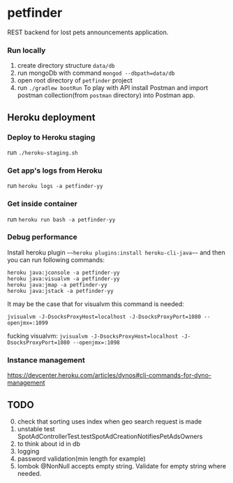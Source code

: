 # petfinder

REST backend for lost pets announcements application.

### Run locally
1) create directory structure `data/db`
2) run mongoDb with command `mongod --dbpath=data/db`
3) open root directory of `petfinder` project
4) run `./gradlew bootRun`
To play with API install Postman and import postman collection(from `postman` directory) into Postman app.

## Heroku deployment

### Deploy to Heroku staging
run `./heroku-staging.sh`

### Get app's logs from Heroku
run `heroku logs -a petfinder-yy`

### Get inside container
run `heroku run bash -a petfinder-yy`

### Debug performance
Install heroku plugin `~~heroku plugins:install heroku-cli-java~~`
and then you can run following commands:
```$xslt
heroku java:jconsole -a petfinder-yy
heroku java:visualvm -a petfinder-yy
heroku java:jmap -a petfinder-yy
heroku java:jstack -a petfinder-yy
```
It may be the case that for visualvm this command is needed:
```
jvisualvm -J-DsocksProxyHost=localhost -J-DsocksProxyPort=1080 --openjmx=:1099
```
fucking visualvm: `jvisualvm -J-DsocksProxyHost=localhost -J-DsocksProxyPort=1080 --openjmx=:1098`

### Instance management
https://devcenter.heroku.com/articles/dynos#cli-commands-for-dyno-management

## TODO
0. check that sorting uses index when geo search request is made
0. unstable test SpotAdControllerTest.testSpotAdCreationNotifiesPetAdsOwners
1. to think about id in db
4. logging
5. password validation(min length for example)
6. lombok @NonNull accepts empty string. Validate for empty string where needed.
